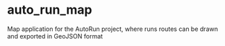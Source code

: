 # auto_run_map
Map application for the AutoRun project, where runs routes can be drawn and exported in GeoJSON format
